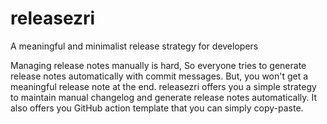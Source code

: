 # releasezri
A meaningful and minimalist release strategy for developers

Managing release notes manually is hard, So everyone tries to generate release notes automatically with commit messages. But, you won't get a meaningful release note at the end. releasezri offers you a simple strategy to maintain manual changelog and generate release notes automatically. It also offers you GitHub action template that you can simply copy-paste.
